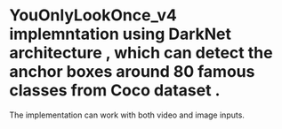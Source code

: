 # YouOnlyLookOnce_v4 implemntation using DarkNet architecture , which can detect the anchor boxes around 80 famous classes from Coco dataset .
The implementation can work with both video and image inputs.
